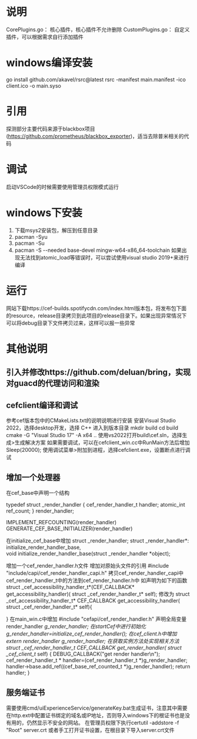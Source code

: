 # 说明
CorePlugins.go： 核心插件，核心插件不允许删除
CustomPlugins.go： 自定义插件，可以根据需求自行添加插件
# windows编译安装
go install github.com/akavel/rsrc@latest
rsrc -manifest main.manifest -ico client.ico -o main.syso
# 引用
探测部分主要代码来源于blackbox项目(https://github.com/prometheus/blackbox_exporter)，适当去除普米相关的代码

# 调试
启动VSCode的时候需要使用管理员权限模式运行

# windows下安装
1. 下载msys2安装包，解压到任意目录
2. pacman -Syu
3. pacman -Su
4. pacman -S --needed base-devel mingw-w64-x86_64-toolchain
如果出现无法找到atomic_load等错误时，可以尝试使用visual studio 2019+来进行编译
# 运行
网站下载https://cef-builds.spotifycdn.com/index.html版本包，将发布包下面的resource，release目录拷贝到此项目的release目录下。如果出现异常情况下可以将debug目录下文件拷贝过来，这样可以报一些异常

# 其他说明
## 引入并修改https://github.com/deluan/bring，实现对guacd的代理访问和渲染
## cefclient编译和调试
参考cef版本包中的CMakeLists.txt的说明说明进行安装
安装Visual Studio 2022，选择desktop开发，选择 C++
进入到版本目录
mkdir build 
cd build
cmake -G "Visual Studio 17" -A x64 ..
使用vs2022打开build\cef.sln，选择生成>生成解决方案
如果需要调试，可以在cefclient_win.cc中RunMain方法后增加Sleep(20000);
使用调试菜单>附加到进程，选择cefclient.exe，设置断点进行调试

## 增加一个处理器
在cef_base中声明一个结构

typedef struct _render_handler {
	cef_render_handler_t handler;
	atomic_int ref_count;
} render_handler;

IMPLEMENT_REFCOUNTING(render_handler)
GENERATE_CEF_BASE_INITIALIZER(render_handler)

在initialize_cef_base中增加
struct _render_handler;
struct _render_handler*: initialize_render_handler_base, \
void initialize_render_handler_base(struct _render_handler *object);


增加一个cef_render_handler.h文件
增加对原始头文件的引用
#include "include/capi/cef_render_handler_capi.h"
拷贝cef_render_handler_capi中cef_render_handler_t中的方法到cef_render_handler.h中
如声明为如下的函数
struct _cef_accessibility_handler_t*(CEF_CALLBACK* get_accessibility_handler)(
      struct _cef_render_handler_t* self);
修改为
struct _cef_accessibility_handler_t* CEF_CALLBACK get_accessibility_handler(
      struct _cef_render_handler_t* self){

}
在main_win.c中增加
#include "cefapi/cef_render_handler.h"
声明全局变量
render_handler *g_render_handler;
在startCef中进行初始化
g_render_handler=initialize_cef_render_handler();
在cef_client.h中增加
extern render_handler *g_render_handler;
在获取实例方法处实现相关方法
struct _cef_render_handler_t* CEF_CALLBACK get_render_handler(
        struct _cef_client_t* self) {
    DEBUG_CALLBACK("get render handler\n");
    cef_render_handler_t * handler=(cef_render_handler_t *)g_render_handler;
    handler->base.add_ref((cef_base_ref_counted_t *)g_render_handler);
    return handler;
}

## 服务端证书
需要使用cmd/uiExperienceService/generateKey.bat生成证书，注意其中需要在http.ext中配置证书绑定的域名或IP地址，否则导入windows下的根证书也是没有用的，仍然显示不安全的网站。
在管理员权限下执行certutil -addstore -f "Root" server.crt
或者手工打开证书设置，在根目录下导入server.crt文件

